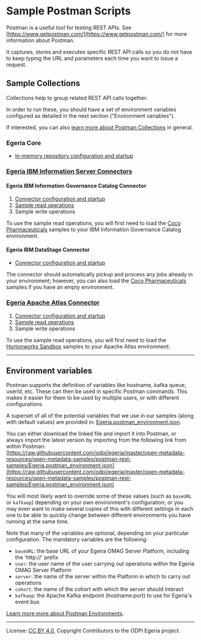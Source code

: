 <!-- SPDX-License-Identifier: Apache-2.0 -->
<!-- Copyright Contributors to the ODPi Egeria project. -->

# Sample Postman Scripts

Postman is a useful tool for testing REST APIs. See [https://www.getpostman.com/](https://www.getpostman.com/) for more
information about Postman.

It captures, stores and executes specific REST API calls so you do not have to keep typing the URL and parameters
each time you want to issue a request.

## Sample Collections

Collections help to group related REST API calls together.

In order to run these, you should have a set of environment variables configured as detailed in the next section
("Environment variables").

If interested, you can also [learn more about Postman Collections](https://learning.getpostman.com/docs/postman/collections/intro-to-collections/)
in general.

### Egeria Core

- [In-memory repository configuration and startup](https://raw.githubusercontent.com/odpi/egeria/master/open-metadata-resources/open-metadata-samples/postman-rest-samples/collection/Egeria-InMemoryRepository.postman_collection.json)

### [Egeria IBM Information Server Connectors](https://github.com/odpi/egeria-connector-ibm-information-server)

#### Egeria IBM Information Governance Catalog Connector

1. [Connector configuration and startup](https://raw.githubusercontent.com/odpi/egeria-connector-ibm-information-server/master/samples/Egeria-IBM-IGC-config.postman_collection.json)
1. [Sample read operations](https://raw.githubusercontent.com/odpi/egeria-connector-ibm-information-server/master/samples/Egeria-IBM-IGC-read.postman_collection.json)
1. Sample write operations

To use the sample read operations, you will first need to load the
[Coco Pharmaceuticals](../../open-metadata-deployment/sample-data/coco-pharmaceuticals)
samples to your IBM Information Governance Catalog environment.

#### Egeria IBM DataStage Connector

- [Connector configuration and startup](https://raw.githubusercontent.com/odpi/egeria-connector-ibm-information-server/master/samples/Egeria-IBM-DataStage-config.postman_collection.json)

The connector should automatically pickup and process any jobs already in your environment; however,
you can also load the
[Coco Pharmaceuticals](../../open-metadata-deployment/sample-data/coco-pharmaceuticals)
samples if you have an empty environment.

### [Egeria Apache Atlas Connector](https://github.com/odpi/egeria-connector-apache-atlas)

1. [Connector configuration and startup](https://raw.githubusercontent.com/odpi/egeria-connector-apache-atlas/master/samples/Egeria-Apache-Atlas-config.postman_collection.json)
1. [Sample read operations](https://raw.githubusercontent.com/odpi/egeria-connector-apache-atlas/master/samples/Egeria-Apache-Atlas-read.postman_collection.json)
1. Sample write operations

To use the sample read operations, you will first need to load the
[Hortonworks Sandbox](https://www.cloudera.com/downloads/hortonworks-sandbox.html)
samples to your Apache Atlas environment.

-----

## Environment variables

Postman supports the definition of variables like hostname, kafka queue, userId, etc.  These can then be used in
specific Postman commands.  This makes it easier for them to be used by multiple users, or with different
configurations.

A superset of all of the potential variables that we use in our samples (along with default values) are provided in:
[Egeria.postman_environment.json](Egeria.postman_environment.json).

You can either download the linked file and import it into Postman, or always import the latest version by importing
from the following link from within Postman:
[https://raw.githubusercontent.com/odpi/egeria/master/open-metadata-resources/open-metadata-samples/postman-rest-samples/Egeria.postman_environment.json](https://raw.githubusercontent.com/odpi/egeria/master/open-metadata-resources/open-metadata-samples/postman-rest-samples/Egeria.postman_environment.json)

You will most likely want to override some of these values (such as `baseURL` or `kafkaep`) depending on your
own environment's configuration; or you may even want to make several copies of this with different settings in each
one to be able to quickly change between different environments you have running at the same time.

Note that many of the variables are optional, depending on your particular configuration. The mandatory variables are
the following:

- `baseURL`: the base URL of your Egeria OMAG Server Platform, including the 'http://' prefix
- `user`: the user name of the user carrying out operations within the Egeria OMAG Server Platform
- `server`: the name of the server within the Platform in which to carry out operations
- `cohort`: the name of the cohort with which the server should interact
- `kafkaep`: the Apache Kafka endpoint (hostname:port) to use for Egeria's event bus

[Learn more more about Postman Environments](https://learning.getpostman.com/docs/postman/environments-and-globals/intro-to-environments-and-globals/).


----
License: [CC BY 4.0](https://creativecommons.org/licenses/by/4.0/),
Copyright Contributors to the ODPi Egeria project.
